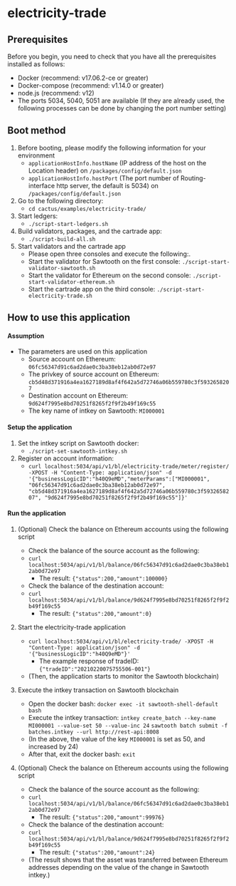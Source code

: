 # electricity-trade

## Prerequisites

Before you begin, you need to check that you have all the prerequisites installed as follows:
- Docker (recommend: v17.06.2-ce or greater)
- Docker-compose (recommend: v1.14.0 or greater)
- node.js (recommend: v12)
- The ports 5034, 5040, 5051 are available (If they are already used, the following processes can be done by changing the port number setting)

## Boot method

1. Before booting, please modify the following information for your environment
	- `applicationHostInfo.hostName` (IP address of the host on the Location header) on `/packages/config/default.json`
	- `applicationHostInfo.hostPort` (The port number of Routing-interface http server, the default is 5034) on `/packages/config/default.json`
1. Go to the following directory:
	- `cd cactus/examples/electricity-trade/`
1. Start ledgers:
	- `./script-start-ledgers.sh` 
1. Build validators, packages, and the cartrade app:
	- `./script-build-all.sh`
1. Start validators and the cartrade app
	- Please open three consoles and execute the following:.
	- Start the validator for Sawtooth on the first console:
		`./script-start-validator-sawtooth.sh`
	- Start the validator for Ethereum on the second console: 
		`./script-start-validator-ethereum.sh`
	- Start the cartrade app on the third console:
		`./script-start-electricity-trade.sh`

## How to use this application

#### Assumption

- The parameters are used on this application
	- Source account on Ethereum: `06fc56347d91c6ad2dae0c3ba38eb12ab0d72e97`
	- The privkey of source account on Ethereum: `cb5d48d371916a4ea1627189d8af4f642a5d72746a06b559780c3f5932658207`
	- Destination account on Ethereum: `9d624f7995e8bd70251f8265f2f9f2b49f169c55`
	- The key name of intkey on Sawtooth: `MI000001`

#### Setup the application

1. Set the intkey script on Sawtooth docker:
	- `./script-set-sawtooth-intkey.sh`
1. Register on account information:
	- `curl localhost:5034/api/v1/bl/electricity-trade/meter/register/ -XPOST -H "Content-Type: application/json" -d '{"businessLogicID":"h40Q9eMD","meterParams":["MI000001", "06fc56347d91c6ad2dae0c3ba38eb12ab0d72e97", "cb5d48d371916a4ea1627189d8af4f642a5d72746a06b559780c3f5932658207", "9d624f7995e8bd70251f8265f2f9f2b49f169c55"]}'`

#### Run the application

1. (Optional) Check the balance on Ethereum accounts using the following script
	- Check the balance of the source account as the following: 
	- `curl localhost:5034/api/v1/bl/balance/06fc56347d91c6ad2dae0c3ba38eb12ab0d72e97`
		- The result: `{"status":200,"amount":100000}`
	- Check the balance of the destination account:
	- `curl localhost:5034/api/v1/bl/balance/9d624f7995e8bd70251f8265f2f9f2b49f169c55`
		- The result: `{"status":200,"amount":0}`

1. Start the electricity-trade application
	- `curl localhost:5034/api/v1/bl/electricity-trade/ -XPOST -H "Content-Type: application/json" -d '{"businessLogicID":"h40Q9eMD"}'`
		- The example response of tradeID: `{"tradeID":"20210220075755506-001"}`
	- (Then, the application starts to monitor the Sawtooth blockchain)

1. Execute the intkey transaction on Sawtooth blockchain
	- Open the docker bash: `docker exec -it sawtooth-shell-default bash`
	- Execute the intkey transaction:
	`intkey create_batch --key-name MI000001 --value-set 50 --value-inc 24`
	`sawtooth batch submit -f batches.intkey --url http://rest-api:8008`
	- (In the above, the value of the key `MI000001` is set as 50, and increased by 24)
	- After that, exit the docker bash:
	`exit`

1. (Optional) Check the balance on Ethereum accounts using the following script
	- Check the balance of the source account as the following: 
	- `curl localhost:5034/api/v1/bl/balance/06fc56347d91c6ad2dae0c3ba38eb12ab0d72e97`
		- The result: `{"status":200,"amount":99976}`
	- Check the balance of the destination account:
	- `curl localhost:5034/api/v1/bl/balance/9d624f7995e8bd70251f8265f2f9f2b49f169c55`
		- The result: `{"status":200,"amount":24}`
	- (The result shows that the asset was transferred between Ethereum addresses depending on the value of the change in Sawtooth intkey.)